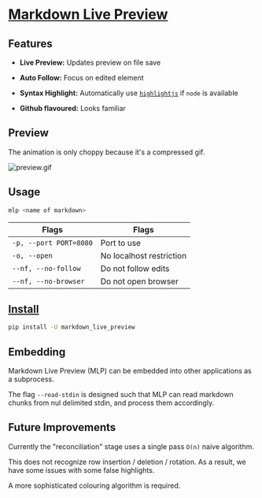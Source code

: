 # [Markdown Live Preview](https://ms-jpq.github.io/markdown-live-preview)

## Features

- **Live Preview:** Updates preview on file save

- **Auto Follow:** Focus on edited element

- **Syntax Highlight:** Automatically use [`highlightjs`](https://github.com/highlightjs/highlight.js) if `node` is available

- **Github flavoured:** Looks familiar

## Preview

The animation is only choppy because it's a compressed gif.

![preview.gif](https://github.com/ms-jpq/markdown-live-preview/raw/md/preview/smol.gif)

## Usage

```sh
mlp <name of markdown>
```

| Flags                  | Flags                    |
| ---------------------- | ------------------------ |
| `-p, --port PORT=8080` | Port to use              |
| `-o, --open`           | No localhost restriction |
| `--nf, --no-follow`    | Do not follow edits      |
| `--nf, --no-browser`   | Do not open browser      |

## [Install](https://pypi.org/project/markdown-live-preview)

```sh
pip install -U markdown_live_preview
```

## Embedding

Markdown Live Preview (MLP) can be embedded into other applications as a subprocess.

The flag `--read-stdin` is designed such that MLP can read markdown chunks from nul delimited stdin, and process them accordingly.

## Future Improvements

Currently the "reconciliation" stage uses a single pass `O(n)` naive algorithm.

This does not recognize row insertion / deletion / rotation. As a result, we have some issues with some false highlights.

A more sophisticated colouring algorithm is required.
